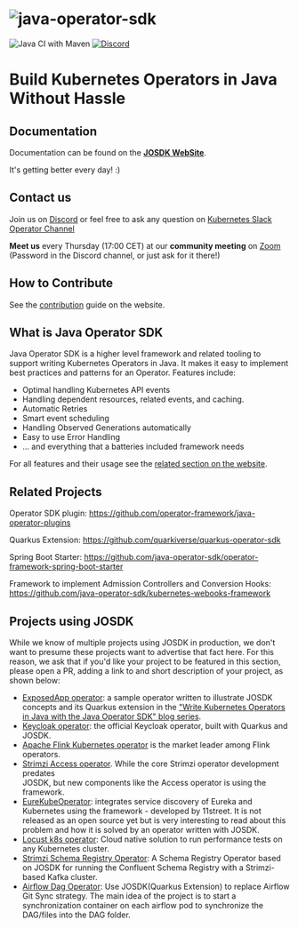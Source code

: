 # ![java-operator-sdk](docs/assets/images/logo.png)

![Java CI with Maven](https://github.com/java-operator-sdk/java-operator-sdk/workflows/Java%20CI%20with%20Maven/badge.svg)
[![Discord](https://img.shields.io/discord/723455000604573736.svg?label=&logo=discord&logoColor=ffffff&color=7389D8&labelColor=6A7EC2)](https://discord.com/channels/723455000604573736)

# Build Kubernetes Operators in Java Without Hassle 

## Documentation

Documentation can be found on the  **[JOSDK WebSite](https://javaoperatorsdk.io/)**.

It's getting better every day! :)

## Contact us

Join us on [Discord](https://discord.gg/DacEhAy) or feel free to ask any question on 
[Kubernetes Slack Operator Channel](https://kubernetes.slack.com/archives/CAW0GV7A5)

**Meet us** every Thursday (17:00 CET) at our **community meeting** on [Zoom](https://zoom.us/j/8415370125)
(Password in the Discord channel, or just ask for it there!)

## How to Contribute

See the [contribution](https://javaoperatorsdk.io/docs/contributing) guide on the website.

## What is Java Operator SDK

Java Operator SDK is a higher level framework and related tooling to support writing Kubernetes Operators in Java.
It makes it easy to implement best practices and patterns for an Operator. Features include: 

* Optimal handling Kubernetes API events
* Handling dependent resources, related events, and caching.
* Automatic Retries
* Smart event scheduling
* Handling Observed Generations automatically
* Easy to use Error Handling
* ... and everything that a batteries included framework needs 

For all features and their usage see the [related section on the website](https://javaoperatorsdk.io/docs/features). 

## Related Projects

Operator SDK plugin: https://github.com/operator-framework/java-operator-plugins

Quarkus Extension: https://github.com/quarkiverse/quarkus-operator-sdk

Spring Boot Starter: https://github.com/java-operator-sdk/operator-framework-spring-boot-starter

Framework to implement Admission Controllers and Conversion Hooks: https://github.com/java-operator-sdk/kubernetes-webooks-framework

## Projects using JOSDK

While we know of multiple projects using JOSDK in production, we don't want to presume these 
projects want to advertise that fact here. For this reason, we ask that if you'd like your project 
to be featured in this section, please open a PR, adding a link to and short description of your 
project, as shown below:

- [ExposedApp operator](https://github.com/halkyonio/exposedapp-rhdblog): a sample operator 
  written to illustrate JOSDK concepts and its Quarkus extension in the ["Write Kubernetes 
  Operators in Java with the Java Operator SDK" blog series](https://developers.redhat.com/articles/2022/02/15/write-kubernetes-java-java-operator-sdk#).
- [Keycloak operator](https://github.com/keycloak/keycloak/tree/main/operator): the official
  Keycloak operator, built with Quarkus and JOSDK.
- [Apache Flink Kubernetes operator](https://github.com/apache/flink-kubernetes-operator) is the market leader among Flink operators.
- [Strimzi Access operator](https://github.com/strimzi/kafka-access-operator). While the core Strimzi operator development predates  
  JOSDK, but new components like the Access operator is using the framework.
- [EureKubeOperator](https://medium.com/@heesuk.dev/implementing-kubernetes-operator-for-eureka-service-discovery-integration-by-java-operator-sdk-d21d8087c38e): integrates service discovery of Eureka and Kubernetes using the framework - developed by 11street. It is not released as an open source yet but is very interesting to read about this problem and how it is solved by an operator written with JOSDK.
- [Locust k8s operator](https://github.com/AbdelrhmanHamouda/locust-k8s-operator): Cloud native solution to run performance tests on any Kubernetes cluster.
- [Strimzi Schema Registry Operator](https://github.com/shangyuantech/strimzi-registry-ksql-operator): A Schema Registry Operator based on JOSDK for running the Confluent Schema Registry with a Strimzi-based Kafka cluster.
- [Airflow Dag Operator](https://github.com/cdmikechen/airflow-dag-operator): Use JOSDK(Quarkus Extension) to replace Airflow Git Sync strategy. The main idea of the project is to start a synchronization container on each airflow pod to synchronize the DAG/files into the DAG folder.

